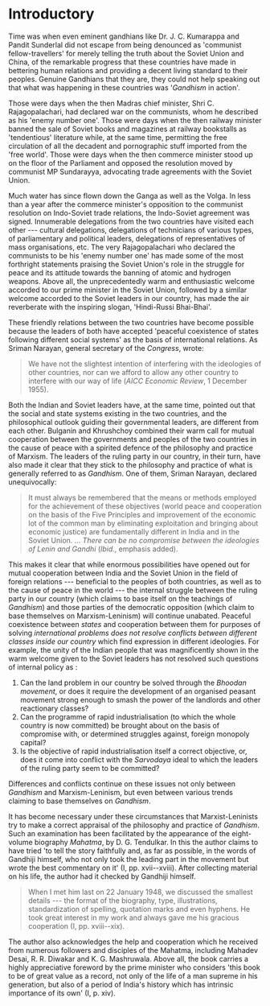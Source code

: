 # Introductory

Time was when even eminent gandhians like Dr. J. C. Kumarappa
and Pandit Sunderlal did not escape from being denounced
as 'communist fellow-travellers' for merely telling the truth about
the Soviet Union and China, of the remarkable progress that
these countries have made in bettering human relations and
providing a decent living standard to their peoples. Genuine
Gandhians that they are, they could not help speaking out that
what was happening in these countries was '_Gandhism_ in action'.

Those were days when the then Madras chief minister, Shri
C. Rajagopalachari, had declared war on the communists, whom
he described as his 'enemy number one'. Those were days when
the then railway minister banned the sale of Soviet books and
magazines at railway bookstalls as 'tendentious' literature while,
at the same time, permitting the free circulation of all the decadent
and pornographic stuff imported from the 'free world'.
Those were days when the then commerce minister stood up on
the floor of the Parliament and opposed the resolution moved by
communist MP Sundarayya, advocating trade agreements with
the Soviet Union.

Much water has since flown down the Ganga as well as the
Volga. In less than a year after the commerce minister's opposition
to the communist resolution on Indo-Soviet trade relations,
the Indo-Soviet agreement was signed. Innumerable delegations
from the two countries have visited each other --- cultural delegations,
delegations of technicians of various types, of parliamentary
and political leaders, delegations of representatives of
mass organisations, etc. The very Rajagopalachari who declared
the communists to be his 'enemy number one' has made some
of the most forthright statements praising the Soviet Union's
role in the struggle for peace and its attitude towards the banning
of atomic and hydrogen weapons. Above all, the unprecedentedly
warm and enthusiastic welcome accorded to our prime
minister in the Soviet Union, followed by a similar welcome
accorded to the Soviet leaders in our country, has made the air
reverberate with the inspiring slogan, 'Hindi-Russi Bhai-Bhai'.

These friendly relations between the two countries have
become possible because the leaders of both have accepted
'peaceful coexistence of states following different social systems'
as the basis of international relations. As Sriman Narayan,
general secretary of the _Congress_, wrote:

> We have not the slightest intention of interfering with the ideologies
of other countries, nor can we afford to allow any other
country to interfere with our way of life (_AICC Economic Review_,
1 December 1955).

Both the Indian and Soviet leaders have, at the same time,
pointed out that the social and state systems existing in the two
countries, and the philosophical outlook guiding their governmental
leaders, are different from each other. Bulganin and
Khrushchoy combined their warm call for mutual cooperation
between the governments and peoples of the two countries in
the cause of peace with a spirited defence of the philosophy and
practice of Marxism. The leaders of the ruling party in our
country, in their turn, have also made it clear that they stick to
the philosophy and practice of what is generally referred to as
_Gandhism_. One of them, Sriman Narayan, declared unequivocally:

>It must always be remembered that the means or methods employed
for the achievement of these objectives (world peace and
cooperation on the basis of the Five Principles and improvement of
the economic lot of the common man by eliminating exploitation and
bringing about economic justice) are fundamentally different in India
and in the Soviet Union. ... _There can be no compromise between
the ideologies of Lenin and Gandhi_ (_Ibid._, emphasis added).

This makes it clear that while enormous possibilities have
opened out for mutual cooperation between India and the Soviet
Union in the field of foreign relations --- beneficial to the peoples
of both countries, as well as to the cause of peace in the world
--- the internal struggle between the ruling party in our country
(which claims to base itself on the teachings of _Gandhism_) and
those parties of the democratic opposition (which claim to base
themselves on Marxism-Leninism) will continue unabated.
Peaceful coexistence between _states_ and cooperation between
them for purposes of solving _international problems does not
resolve conflicts between different classes inside our country_
which find expression in different ideologies. For example,
the unity of the Indian people that was magnificently shown in
the warm welcome given to the Soviet leaders has not resolved
such questions of internal policy as :

1) Can the land problem in our country be solved through
   the _Bhoodan movement_, or does it require the development of
   an organised peasant movement strong enough to smash the
   power of the landlords and other reactionary classes?
2) Can the programme of rapid industrialisation (to which
   the whole country is now committed) be brought about on the
   basis of compromise with, or determined struggles against,
   foreign monopoly capital?
3) Is the objective of rapid industrialisation itself a correct
   objective, or, does it come into conflict with the _Sarvodaya_ ideal
   to which the leaders of the ruling party seem to be committed?

Differences and conflicts continue on these issues not only
between _Gandhism_ and Marxism-Leninism, but even between
various trends claiming to base themselves on _Gandhism_.

It has become necessary under these circumstances that
Marxist-Leninists try to make a correct appraisal of the philosophy
and practice of _Gandhism_. Such an examination has been
facilitated by the appearance of the eight-volume biography
_Mahatma_, by D. G. Tendulkar. In this the author claims to
have tried 'to tell the story faithfully and, as far as possible,
in the words of Gandhiji himself, who not only took the leading
part in the movement but wrote the best commentary on it' (I, pp. xvii--xviii).
After collecting material on his life, the author had it
checked by Gandhiji himself.

>When I met him last on 22 January 1948, we discussed the
smallest details --- the format of the biography, type, illustrations,
standardization of spelling, quotation marks and even hyphens. He
took great interest in my work and always gave me his gracious
cooperation (I, pp. xviii--xix).

The author also acknowledges the help and cooperation
which he received from numerous followers and disciples of the
Mahatma, including Mahadev Desai, R. R. Diwakar and K. G.
Mashruwala. Above all, the book carries a highly appreciative
foreword by the prime minister who considers 'this book to be
of great value as a record, not only of the life of a man supreme
in his generation, but also of a period of India's history which
has intrinsic importance of its own' (I, p. xiv).
